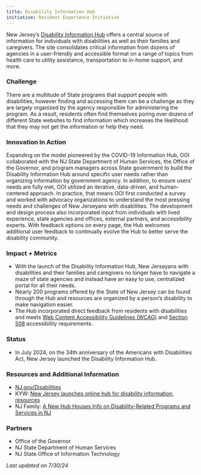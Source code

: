```yaml
---
title: Disability Information Hub
initiative: Resident Experience Initiative
---
```


New Jersey’s [Disability Information Hub](https://www.nj.gov/disabilities/) offers a central source of information for individuals with disabilities as well as their families and caregivers. The site consolidates critical information from dozens of agencies in a user-friendly and accessible format on a range of topics from health care to utility assistance, transportation to in-home support, and more.

### Challenge

There are a multitude of State programs that support people with disabilities, however finding and accessing them can be a challenge as they are largely organized by the agency responsible for administering the program. As a result, residents often find themselves poring over dozens of different State websites to find information which increases the likelihood that they may not get the information or help they need.

### Innovation In Action

Expanding on the model pioneered by the COVID-19 Information Hub, OOI collaborated with the NJ State Department of Human Services, the Office of the Governor, and program managers across State government to build the Disability Information Hub around specific user needs rather than organizing information by government agency. In addition, to ensure users’ needs are fully met, OOI utilized an iterative, data-driven, and human-centered approach. In practice, that means OOI first conducted a survey and worked with advocacy organizations to understand the most pressing needs and challenges of New Jerseyans with disabilities. The development and design process also incorporated input from individuals with lived experience, state agencies and offices, external partners, and accessibility experts. With feedback options on every page, the Hub welcomes additional user feedback to continually evolve the Hub to better serve the disability community.

### Impact + Metrics

- With the launch of the Disability Information Hub, New Jerseyans with disabilities and their families and caregivers no longer have to navigate a maze of state agencies and instead have an easy to use, centralized portal for all their needs.
- Nearly 200 programs offered by the State of New Jersey can be found through the Hub and resources are organized by a person’s disability to make navigation easier. 
- The Hub incorporated direct feedback from residents with disabilities and meets [Web Content Accessibility Guidelines (WCAG)](https://www.w3.org/WAI/standards-guidelines/wcag/) and [Section 508](https://www.section508.gov) accessibility requirements. 

### Status

- In July 2024, on the 34th anniversary of the Americans with Disabilities Act, New Jersey launched the Disability Information Hub. 

### Resources and Additional Information
- [NJ.gov/Disabilities](https://www.nj.gov/disabilities/)
- KYW: [New Jersey launches online hub for disability information, resources](https://www.audacy.com/kywnewsradio/news/local/new-jersey-online-hub-disability-information)
- NJ Family: [A New Hub Houses Info on Disability-Related Programs and Services in NJ](https://www.njfamily.com/a-new-hub-houses-info-on-disability-related-programs-and-services-in-nj/)

### Partners

- Office of the Governor
- NJ State Department of Human Services
- NJ State Office of Information Technology

*Last updated on 7/30/24*
